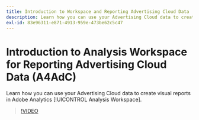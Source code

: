 ```yaml
---
title: Introduction to Workspace and Reporting Advertising Cloud Data
description: Learn how you can use your Advertising Cloud data to create visual reports in Adobe Analytics Analysis Workspace.
exl-id: 83e96311-e871-4913-959e-473be62c5c47
---
```

# Introduction to Analysis Workspace for Reporting Advertising Cloud Data (A4AdC)

Learn how you can use your Advertising Cloud data to create visual reports in Adobe Analytics [!UICONTROL Analysis Workspace].

>[!VIDEO](https://video.tv.adobe.com/v/33492)
